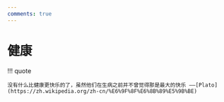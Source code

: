 ```yaml
---
comments: true
---
```


# 健康

!!! quote

    没有什么比健康更快乐的了，虽然他们在生病之前并不曾觉得那是最大的快乐 ——[Plato](https://zh.wikipedia.org/zh-cn/%E6%9F%8F%E6%8B%89%E5%9B%BE)